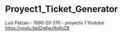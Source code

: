 # Proyect1_Ticket_Generator
Luis Patzan - 7690-20-370 - proyecto 1
Youtube
https://youtu.be/Dg8wJXq6sZ8
